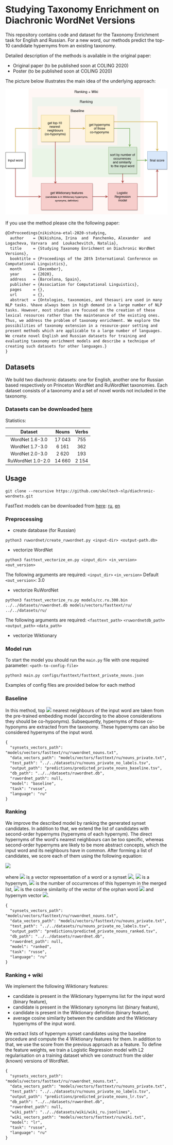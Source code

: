 # Studying Taxonomy Enrichment on Diachronic WordNet Versions

This repository contains code and dataset for the Taxonomy Enrichment task for English and Russian. For a new word, our methods predict the top-10 candidate hypernyms from an existing taxonomy.

Detailed description of the methods is available in the original paper:

* Original paper (to be published soon at COLING 2020)
* Poster (to be published soon at COLING 2020)

The picture below illustrates the main idea of the underlying approach:

![approach image](img/model_taxonomy.jpg)

If you use the method please cite the following paper:

```
@InProceedings{nikishina-etal-2020-studying,
  author    = {Nikishina, Irina  and  Panchenko, Alexander  and  Logacheva, Varvara  and  Loukachevitch, Natalia},
  title     = {Studying Taxonomy Enrichment on Diachronic WordNet Versions},
  booktitle = {Proceedings of the 28th International Conference on Computational Linguistics},
  month     = {December},
  year      = {2020},
  address   = {Barcelona, Spain},
  publisher = {Association for Computational Linguistics},
  pages     = {},
  url       = {},
  abstract  = {Ontologies, taxonomies, and thesauri are used in many NLP tasks. %have always been in high demand in a large number of NLP tasks. However, most studies are focused on the creation of these lexical resources rather than the maintenance of the existing ones. Thus, we address the problem of taxonomy enrichment. We explore the possibilities of taxonomy extension in a resource-poor setting and present methods which are applicable to a large number of languages. We create novel English and Russian datasets for training and evaluating taxonomy enrichment models and describe a technique of creating such datasets for other languages.}
}
```

## Datasets

We build two diachronic datasets: one for English, another one for Russian based respectively on Princeton WordNet and RuWordNet taxonomies. Each dataset consists of a taxonomy and a set of novel words not included in the taxonomy. 

### Datasets can be downloaded [here](https://doi.org/10.5281/zenodo.4279821)

Statistics:

|     Dataset       | Nouns    | Verbs |
| :-------------:   | :---:    | :---: |
| WordNet 1.6-3.0   |  17 043  |  755  |
| WordNet 1.7-3.0   |  6 161   |  362  |
| WordNet 2.0-3.0   |  2 620   |  193  |
| RuWordNet 1.0-2.0 |  14 660  | 2 154 |


## Usage

```
git clone --recursive https://github.com/skoltech-nlp/diachronic-wordnets.git
```

FastText models can be downloaded from [here](https://fasttext.cc/docs/en/crawl-vectors.html): [ru](https://dl.fbaipublicfiles.com/fasttext/vectors-crawl/cc.ru.300.bin.gz), [en](https://dl.fbaipublicfiles.com/fasttext/vectors-crawl/cc.en.300.bin.gz)

### Preprocessing

* create database (for Russian)

```
python3 ruwordnet/create_ruwordnet.py <input-dir> <output-path.db>
```

* vectorize WordNet

```
python3 fasttext_vectorize_en.py <input_dir> <in_version> <out_version>
```
The following arguments are required: `<input_dir>` `<in_version>` 
Default `<out_version>`: 3.0

* vectorize RuWordNet

```
python3 fasttext_vectorize_ru.py models/cc.ru.300.bin ../../datasets/ruwordnet.db models/vectors/fasttext/ru/ ../../datasets/ru/
```

The following arguments are required: `<fasttext_path>` `<ruwordnetdb_path>` `<output_path>` `<data_path>`

* vectorize Wiktionary

### Model run

To start the model you should run the `main.py` file with one required parameter: `<path-to-config-file>`

```
python3 main.py configs/fasttext/fasttext_private_nouns.json
```

Examples of config files are provided below for each method

### Baseline

In this method, top <img src="https://render.githubusercontent.com/render/math?math=k=10"> nearest neighbours of the input word are taken from the pre-trained embedding model (according to the above considerations they should be co-hyponyms). Subsequently,  hypernyms  of those co-hyponyms are extracted from the taxonomy. These hypernyms can also be considered hypernyms of the input word. 

```{json}
{
  "synsets_vectors_path": "models/vectors/fasttext/ru/ruwordnet_nouns.txt",
  "data_vectors_path": "models/vectors/fasttext/ru/nouns_private.txt",
  "test_path": "../../datasets/ru/nouns_private_no_labels.tsv",
  "output_path": "predictions/predicted_private_nouns_baseline.tsv",
  "db_path": "../../datasets/ruwordnet.db",
  "ruwordnet_path": null,
  "model": "baseline",
  "task": "russe",
  "language": "ru"
}
```

### Ranking

We improve the described model by ranking the generated synset candidates. In addition to that, we extend the list of candidates with second-order hypernyms (hypernyms of each hypernym). The direct hypernyms of the word's nearest neighbours can be too specific, whereas second-order hypernyms are likely to be more abstract concepts, which the input word and its neighbours have in common. After forming a list of candidates, we score each of them using the following equation:

<img src="https://render.githubusercontent.com/render/math?math=score_{h_{i}} = n \cdot sim(v_o, v_{h_{i}}),">

where <img src="https://render.githubusercontent.com/render/math?math=v_x"> is a vector representation of a word or a synset <img src="https://render.githubusercontent.com/render/math?math=x">, <img src="https://render.githubusercontent.com/render/math?math=h_{i}"> is a hypernym, <img src="https://render.githubusercontent.com/render/math?math=n"> is the number of occurrences of this hypernym in the merged list, <img src="https://render.githubusercontent.com/render/math?math=sim(v_{o}, v_{h_{i}})"> is the cosine similarity of the vector of the orphan word <img src="https://render.githubusercontent.com/render/math?math=o"> and hypernym vector <img src="https://render.githubusercontent.com/render/math?math=h_{i}">.

```{json}
{
  "synsets_vectors_path": "models/vectors/fasttext/ru/ruwordnet_nouns.txt",
  "data_vectors_path": "models/vectors/fasttext/ru/nouns_private.txt",
  "test_path": "../../datasets/ru/nouns_private_no_labels.tsv",
  "output_path": "predictions/predicted_private_nouns_ranked.tsv",
  "db_path": "../../datasets/ruwordnet.db",
  "ruwordnet_path": null,
  "model": "ranked",
  "task": "russe",
  "language": "ru"
}
```

### Ranking + wiki 

We implement the following Wiktionary features:
* candidate is present in the Wiktionary hypernyms list for the input word (binary feature),
* candidate is present in the Wiktionary synonyms list (binary feature),
* candidate is present in the Wiktionary definition (binary feature),
* average cosine similarity between the candidate and the Wiktionary hypernyms of the input word.

We extract lists of hypernym synset candidates using the baseline procedure and compute the 4 Wiktionary features for them. In addition to that, we use the score from the previous approach as a feature. To define the feature weights, we train a Logistic Regression model with L2 regularisation on a training dataset which we construct from the older (known) versions of WordNet. 


```{json}
{
  "synsets_vectors_path": "models/vectors/fasttext/ru/ruwordnet_nouns.txt",
  "data_vectors_path": "models/vectors/fasttext/ru/nouns_private.txt",
  "test_path": "../../datasets/ru/nouns_private_no_labels.tsv",
  "output_path": "predictions/predicted_private_nouns_lr.tsv",
  "db_path": "../../datasets/ruwordnet.db",
  "ruwordnet_path": null,
  "wiki_path": "../../datasets/wiki/wiki_ru.jsonlines",
  "wiki_vectors_path": "models/vectors/fasttext/ru/wiki.txt",
  "model": "lr",
  "task": "russe",
  "language": "ru"
}
```
